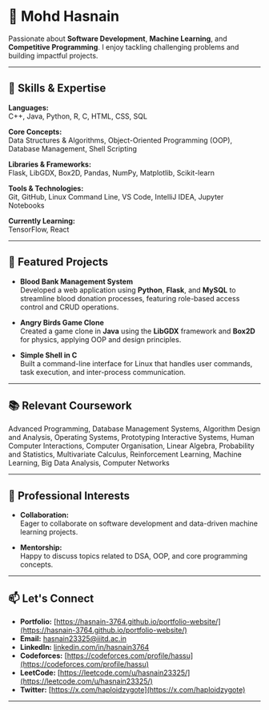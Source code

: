 # 👋 Mohd Hasnain

Passionate about **Software Development**, **Machine Learning**, and **Competitive Programming**. I enjoy tackling challenging problems and building impactful projects.

---

## 🔧 Skills & Expertise

**Languages:**  
C++, Java, Python, R, C, HTML, CSS, SQL

**Core Concepts:**  
Data Structures & Algorithms, Object-Oriented Programming (OOP), Database Management, Shell Scripting

**Libraries & Frameworks:**  
Flask, LibGDX, Box2D, Pandas, NumPy, Matplotlib, Scikit-learn

**Tools & Technologies:**  
Git, GitHub, Linux Command Line, VS Code, IntelliJ IDEA, Jupyter Notebooks

**Currently Learning:**  
TensorFlow, React

---

## 🚀 Featured Projects

- **Blood Bank Management System**  
  Developed a web application using **Python**, **Flask**, and **MySQL** to streamline blood donation processes, featuring role-based access control and CRUD operations.

- **Angry Birds Game Clone**  
  Created a game clone in **Java** using the **LibGDX** framework and **Box2D** for physics, applying OOP and design principles.

- **Simple Shell in C**  
  Built a command-line interface for Linux that handles user commands, task execution, and inter-process communication.

---

## 📚 Relevant Coursework

Advanced Programming, Database Management Systems, Algorithm Design and Analysis, Operating Systems, Prototyping Interactive Systems, Human Computer Interactions, Computer Organisation, Linear Algebra, Probability and Statistics, Multivariate Calculus, Reinforcement Learning, Machine Learning, Big Data Analysis, Computer Networks

---

## 🌱 Professional Interests

- **Collaboration:**  
  Eager to collaborate on software development and data-driven machine learning projects.

- **Mentorship:**  
  Happy to discuss topics related to DSA, OOP, and core programming concepts.

---

## 📫 Let's Connect

- **Portfolio:** [https://hasnain-3764.github.io/portfolio-website/](https://hasnain-3764.github.io/portfolio-website/)  
- **Email:** hasnain23325@iiitd.ac.in  
- **LinkedIn:** [linkedin.com/in/hasnain3764](https://linkedin.com/in/hasnain3764)  
- **Codeforces:** [https://codeforces.com/profile/hassu](https://codeforces.com/profile/hassu)  
- **LeetCode:** [https://leetcode.com/u/hasnain23325/](https://leetcode.com/u/hasnain23325/)  
- **Twitter:** [https://x.com/haploidzygote](https://x.com/haploidzygote)  

---

<!---
Hasnain-3764/Hasnain-3764 is a ✨ special ✨ repository because its README.md (this file) appears on your GitHub profile.
--->
